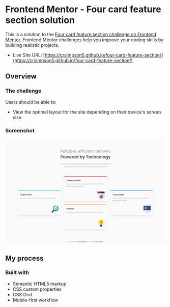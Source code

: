 # Frontend Mentor - Four card feature section solution

This is a solution to the [Four card feature section challenge on Frontend Mentor](https://www.frontendmentor.io/challenges/four-card-feature-section-weK1eFYK). Frontend Mentor challenges help you improve your coding skills by building realistic projects.

- Live Site URL: [https://crsimpson5.github.io/four-card-feature-section/](https://crsimpson5.github.io/four-card-feature-section/)

## Overview

### The challenge

Users should be able to:

- View the optimal layout for the site depending on their device's screen size

### Screenshot

![Screenshot of my solution](./screenshot.png)

## My process

### Built with

- Semantic HTML5 markup
- CSS custom properties
- CSS Grid
- Mobile-first workflow
